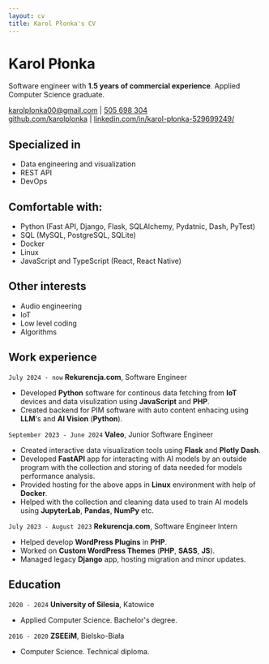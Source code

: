 ```yaml
---
layout: cv
title: Karol Płonka's CV
---
```

# Karol Płonka
Software engineer with __1.5 years of commercial experience__. Applied Computer Science graduate.

<div id="webaddress">
<a href="mailto:karolplonka00@gmail.com">karolplonka00@gmail.com</a>
| <a href="tel:505698304">505 698 304</a>
</div>

<div id="webaddress">
<a href="https://github.com/KarolPlonka/">github.com/karolplonka</a>
| <a href="https://www.linkedin.com/in/karol-p%C5%82onka-529699249/">linkedin.com/in/karol-płonka-529699249/</a> 
</div>

## Specialized in
- Data engineering and visualization
- REST API
- DevOps

## Comfortable with:
- Python (Fast API, Django, Flask, SQLAlchemy, Pydatnic, Dash, PyTest)
- SQL (MySQL, PostgreSQL, SQLite)
- Docker
- Linux
- JavaScript and TypeScript (React, React Native)

## Other interests
- Audio engineering
- IoT
- Low level coding
- Algorithms

## Work experience
`July 2024 - now`
__Rekurencja.com__, Software Engineer
- Developed __Python__ software for continous data fetching from __IoT__ devices and data visulization using __JavaScript__ and __PHP__. 
- Created backend for PIM software with auto content enhacing using __LLM__'s and __AI Vision__ (__Python__).

`September 2023 - June 2024`
__Valeo__, Junior Software Engineer
- Created interactive data visualization tools using __Flask__ and __Plotly Dash__.
- Developed __FastAPI__ app for interacting with AI models by an outside program with the collection and storing of data needed for models performance analysis.
- Provided hosting for the above apps in __Linux__ environment with help of __Docker__.
- Helped with the collection and cleaning data used to train AI models using __JupyterLab__, __Pandas__, __NumPy__ etc.

`July 2023 - August 2023`
__Rekurencja.com__, Software Engineer Intern
- Helped develop __WordPress Plugins__ in __PHP__.
- Worked on __Custom WordPress Themes__ (__PHP__, __SASS__, __JS__).
- Managed legacy __Django__ app, hosting migration and minor updates.

## Education
`2020 - 2024`
__University of Silesia__, Katowice
- Applied Computer Science. Bachelor's degree.

`2016 - 2020`
__ZSEEiM__, Bielsko-Biała
- Computer Science. Technical diploma.

<!-- ### Footer
Last updated: October 2024 -->
